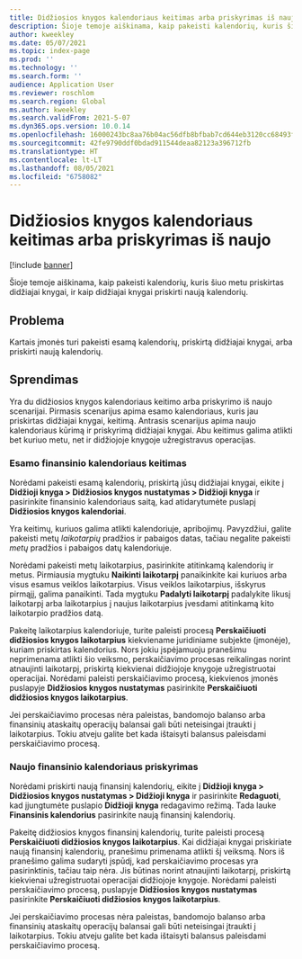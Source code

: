 ```yaml
---
title: Didžiosios knygos kalendoriaus keitimas arba priskyrimas iš naujo
description: Šioje temoje aiškinama, kaip pakeisti kalendorių, kuris šiuo metu priskirtas didžiajai knygai, ir kaip didžiajai knygai priskirti naują kalendorių.
author: kweekley
ms.date: 05/07/2021
ms.topic: index-page
ms.prod: ''
ms.technology: ''
ms.search.form: ''
audience: Application User
ms.reviewer: roschlom
ms.search.region: Global
ms.author: kweekley
ms.search.validFrom: 2021-5-07
ms.dyn365.ops.version: 10.0.14
ms.openlocfilehash: 16000243bc8aa76b04ac56dfb8bfbab7cd644eb3120cc68493ff066598f6cf85
ms.sourcegitcommit: 42fe9790ddf0bdad911544deaa82123a396712fb
ms.translationtype: HT
ms.contentlocale: lt-LT
ms.lasthandoff: 08/05/2021
ms.locfileid: "6758082"
---
```

# <a name="change-or-reassign-a-ledger-calendar"></a>Didžiosios knygos kalendoriaus keitimas arba priskyrimas iš naujo

[!include [banner](../includes/banner.md)]

Šioje temoje aiškinama, kaip pakeisti kalendorių, kuris šiuo metu priskirtas didžiajai knygai, ir kaip didžiajai knygai priskirti naują kalendorių.

## <a name="issue"></a>Problema

Kartais įmonės turi pakeisti esamą kalendorių, priskirtą didžiajai knygai, arba priskirti naują kalendorių.

## <a name="resolution"></a>Sprendimas

Yra du didžiosios knygos kalendoriaus keitimo arba priskyrimo iš naujo scenarijai. Pirmasis scenarijus apima esamo kalendoriaus, kuris jau priskirtas didžiajai knygai, keitimą. Antrasis scenarijus apima naujo kalendoriaus kūrimą ir priskyrimą didžiajai knygai. Abu keitimus galima atlikti bet kuriuo metu, net ir didžiojoje knygoje užregistravus operacijas.

### <a name="change-an-existing-fiscal-calendar"></a>Esamo finansinio kalendoriaus keitimas

Norėdami pakeisti esamą kalendorių, priskirtą jūsų didžiajai knygai, eikite į **Didžioji knyga \> Didžiosios knygos nustatymas \> Didžioji knyga** ir pasirinkite finansinio kalendoriaus saitą, kad atidarytumėte puslapį **Didžiosios knygos kalendoriai**.

Yra keitimų, kuriuos galima atlikti kalendoriuje, apribojimų. Pavyzdžiui, galite pakeisti metų *laikotarpių* pradžios ir pabaigos datas, tačiau negalite pakeisti *metų* pradžios i pabaigos datų kalendoriuje.

Norėdami pakeisti metų laikotarpius, pasirinkite atitinkamą kalendorių ir metus. Pirmiausia mygtuku **Naikinti laikotarpį** panaikinkite kai kuriuos arba visus esamus veiklos laikotarpius. Visus veiklos laikotarpius, išskyrus pirmąjį, galima panaikinti. Tada mygtuku **Padalyti laikotarpį** padalykite likusį laikotarpį arba laikotarpius į naujus laikotarpius įvesdami atitinkamą kito laikotarpio pradžios datą.

Pakeitę laikotarpius kalendoriuje, turite paleisti procesą **Perskaičiuoti didžiosios knygos laikotarpius** kiekviename juridiniame subjekte (įmonėje), kuriam priskirtas kalendorius. Nors jokiu įspėjamuoju pranešimu neprimenama atlikti šio veiksmo, perskaičiavimo procesas reikalingas norint atnaujinti laikotarpį, priskirtą kiekvienai didžiojoje knygoje užregistruotai operacijai. Norėdami paleisti perskaičiavimo procesą, kiekvienos įmonės puslapyje **Didžiosios knygos nustatymas** pasirinkite **Perskaičiuoti didžiosios knygos laikotarpius**.

Jei perskaičiavimo procesas nėra paleistas, bandomojo balanso arba finansinių ataskaitų operacijų balansai gali būti neteisingai įtraukti į laikotarpius. Tokiu atveju galite bet kada ištaisyti balansus paleisdami perskaičiavimo procesą.

### <a name="assign-a-new-fiscal-calendar"></a>Naujo finansinio kalendoriaus priskyrimas

Norėdami priskirti naują finansinį kalendorių, eikite į **Didžioji knyga \> Didžiosios knygos nustatymas \> Didžioji knyga** ir pasirinkite **Redaguoti**, kad įjungtumėte puslapio **Didžioji knyga** redagavimo režimą. Tada lauke **Finansinis kalendorius** pasirinkite naują finansinį kalendorių.

Pakeitę didžiosios knygos finansinį kalendorių, turite paleisti procesą **Perskaičiuoti didžiosios knygos laikotarpius**. Kai didžiajai knygai priskiriate naują finansinį kalendorių, pranešimu primenama atlikti šį veiksmą. Nors iš pranešimo galima sudaryti įspūdį, kad perskaičiavimo procesas yra pasirinktinis, tačiau taip nėra. Jis būtinas norint atnaujinti laikotarpį, priskirtą kiekvienai užregistruotai operacijai didžiojoje knygoje. Norėdami paleisti perskaičiavimo procesą, puslapyje **Didžiosios knygos nustatymas** pasirinkite **Perskaičiuoti didžiosios knygos laikotarpius**.

Jei perskaičiavimo procesas nėra paleistas, bandomojo balanso arba finansinių ataskaitų operacijų balansai gali būti neteisingai įtraukti į laikotarpius. Tokiu atveju galite bet kada ištaisyti balansus paleisdami perskaičiavimo procesą.
